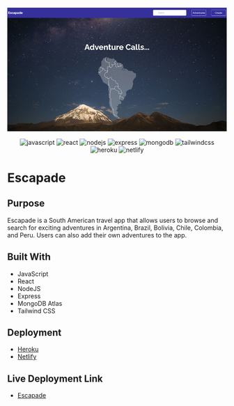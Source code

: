 <div align='center' >

![Escapade Screenshot](https://github.com/jdhawks2132/escapade-mern/blob/main/frontend/src/assets/images/Escapade-Screenshot.jpg?raw=true)

![javascript](https://img.shields.io/badge/JavaScript-323330?style=for-the-badge&logo=javascript&logoColor=F7DF1E)
![react](https://img.shields.io/badge/React-20232A?style=for-the-badge&logo=react&logoColor=61DAFB)
![nodejs](https://img.shields.io/badge/Node.js-43853D?style=for-the-badge&logo=node.js&logoColor=white)
![express](https://img.shields.io/badge/Express.js-404D59?style=for-the-badge)
![mongodb](https://img.shields.io/badge/MongoDB-4EA94B?style=for-the-badge&logo=mongodb&logoColor=white)
![tailwindcss](https://img.shields.io/badge/Tailwind_CSS-38B2AC?style=for-the-badge&logo=tailwind-css&logoColor=white)
![heroku](https://img.shields.io/badge/Heroku-430098?style=for-the-badge&logo=heroku&logoColor=white)
![netlify](https://img.shields.io/badge/Netlify-00C7B7?style=for-the-badge&logo=netlify&logoColor=white)

</div>

# Escapade

## Purpose

Escapade is a South American travel app that allows users to browse and search for exciting adventures in Argentina, Brazil, Bolivia, Chile, Colombia, and Peru. Users can also add their own adventures to the app.

## Built With

- JavaScript
- React
- NodeJS
- Express
- MongoDB Atlas
- Tailwind CSS

## Deployment

- [Heroku](https://www.heroku.com/)
- [Netlify](https://www.netlify.com/)

## Live Deployment Link

- [Escapade](https://escapade-mern.netlify.app/)
